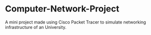 # Computer-Network-Project
A mini project made using Cisco Packet Tracer to simulate networking infrastructure of an University.
